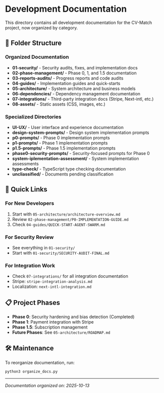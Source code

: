 # Development Documentation

This directory contains all development documentation for the CV-Match project, now organized by category.

## 📁 Folder Structure

### Organized Documentation

- **01-security/** - Security audits, fixes, and implementation docs
- **02-phase-management/** - Phase 0, 1, and 1.5 documentation
- **03-reports-audits/** - Progress reports and code audits
- **04-guides/** - Implementation guides and quick-starts
- **05-architecture/** - System architecture and business models
- **06-dependencies/** - Dependency management documentation
- **07-integrations/** - Third-party integration docs (Stripe, Next-intl, etc.)
- **08-assets/** - Static assets (CSS, images, etc.)

### Specialized Directories

- **UI-UX/** - User interface and experience documentation
- **design-system-prompts/** - Design system implementation prompts
- **p0-prompts/** - Phase 0 implementation prompts
- **p1-prompts/** - Phase 1 implementation prompts
- **p1.5-prompts/** - Phase 1.5 implementation prompts
- **phase0-security-prompts/** - Security-focused prompts for Phase 0
- **system-iplementation-assessment/** - System implementation assessments
- **type-check/** - TypeScript type checking documentation
- **uncliassified/** - Documents pending classification

## 🚀 Quick Links

### For New Developers

1. Start with `05-architecture/architecture-overview.md`
2. Review `02-phase-management/P0-IMPLEMENTATION-GUIDE.md`
3. Check `04-guides/QUICK-START-AGENT-SWARM.md`

### For Security Review

- See everything in `01-security/`
- Start with `01-security/SECURITY-AUDIT-FINAL.md`

### For Integration Work

- Check `07-integrations/` for all integration documentation
- Stripe: `stripe-integration-analysis.md`
- Localization: `next-intl-integration.md`

## 📋 Project Phases

- **Phase 0**: Security hardening and bias detection (Completed)
- **Phase 1**: Payment integration with Stripe
- **Phase 1.5**: Subscription management
- **Future Phases**: See `05-architecture/ROADMAP.md`

## 🛠️ Maintenance

To reorganize documentation, run:

```bash
python3 organize_docs.py
```

---

_Documentation organized on: 2025-10-13_
